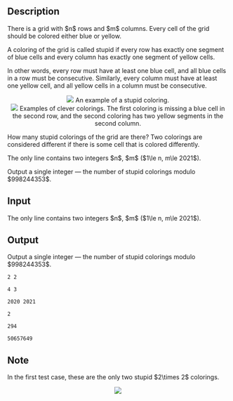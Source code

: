## Description

<div><p>There is a grid with $n$ rows and $m$ columns. Every cell of the grid should be colored either blue or yellow.</p><p>A coloring of the grid is called stupid if every row has exactly one segment of blue cells and every column has exactly one segment of yellow cells.</p><p>In other words, every row must have at least one blue cell, and all blue cells in a row must be consecutive. Similarly, every column must have at least one yellow cell, and all yellow cells in a column must be consecutive.</p><center> <img class="tex-graphics" src="file://D30aEcKB.png" style="max-width: 100.0%;max-height: 100.0%;"> An example of a stupid coloring. </center><center> <img class="tex-graphics" src="file://y9jijYzs.png" style="max-width: 100.0%;max-height: 100.0%;"> Examples of clever colorings. The first coloring is missing a blue cell in the second row, and the second coloring has two yellow segments in the second column. </center><p>How many stupid colorings of the grid are there? Two colorings are considered different if there is some cell that is colored differently.</p></div><div class="input-specification"><p>The only line contains two integers $n$, $m$ ($1\le n, m\le 2021$).</p></div><div class="output-specification"><p>Output a single integer — the number of stupid colorings modulo $998244353$.</p></div>

## Input

<p>The only line contains two integers $n$, $m$ ($1\le n, m\le 2021$).</p>

## Output

<p>Output a single integer — the number of stupid colorings modulo $998244353$.</p>





```input1
2 2
```




```input2
4 3
```




```input3
2020 2021
```




```output1
2
```




```output2
294
```




```output3
50657649
```



## Note

<p>In the first test case, these are the only two stupid $2\times 2$ colorings.</p><center> <img class="tex-graphics" src="file://JxOGPii5.png" style="max-width: 100.0%;max-height: 100.0%;"> </center>
